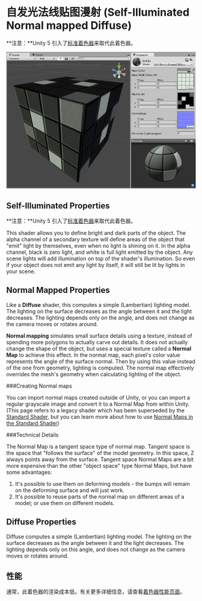 自发光法线贴图漫射 (Self-Illuminated Normal mapped Diffuse)
======================================

**注意：**Unity 5 引入了[标准着色器](shader-StandardShader.html)来取代此着色器。

![](../uploads/Shaders/Shader-IllumBump.png) 

Self-Illuminated Properties
---------------------------

**注意：**Unity 5 引入了[标准着色器](shader-StandardShader.html)来取代此着色器。

This shader allows you to define bright and dark parts of the object. The alpha channel of a secondary texture will define areas of the object that "emit" light by themselves, even when no light is shining on it. In the alpha channel, black is zero light, and white is full light emitted by the object. Any scene lights will add illumination on top of the shader's illumination. So even if your object does not emit any light by itself, it will still be lit by lights in your scene.
 

Normal Mapped Properties
------------------------


Like a __Diffuse__ shader, this computes a simple (Lambertian) lighting model. The lighting on the surface decreases as the angle between it and the light decreases. The lighting depends only on the angle, and does not change as the camera moves or rotates around.

__Normal mapping__ simulates small surface details using a texture, instead of spending more polygons to actually carve out details. It does not actually change the shape of the object, but uses a special texture called a __Normal Map__ to achieve this effect. In the normal map, each pixel's color value represents the angle of the surface normal. Then by using this value instead of the one from geometry, lighting is computed. The normal map effectively overrides the mesh's geometry when calculating lighting of the object.

###Creating Normal maps

You can import normal maps created outside of Unity, or you can import a regular grayscale image and convert it to a Normal Map from within Unity. (This page refers to a legacy shader which has been superseded by the [Standard Shader](shader-StandardShader.html), but you can learn more about how to use [Normal Maps in the Standard Shader](StandardShaderMaterialParameterNormalMap.html))

###Technical Details

The Normal Map is a tangent space type of normal map. Tangent space is the space that "follows the surface" of the model geometry. In this space, Z always points away from the surface. Tangent space Normal Maps are a bit more expensive than the other "object space" type Normal Maps, but have some advantages:


1. It's possible to use them on deforming models - the bumps will remain on the deforming surface and will just work.
1. It's possible to reuse parts of the normal map on different areas of a model; or use them on different models.
 

Diffuse Properties
------------------


Diffuse computes a simple (Lambertian) lighting model. The lighting on the surface decreases as the angle between it and the light decreases. The lighting depends only on this angle, and does not change as the camera moves or rotates around.
 

性能
-----------


通常，此着色器的渲染成本低。有关更多详细信息，请查看[着色器性能页面](shader-Performance.html)。
